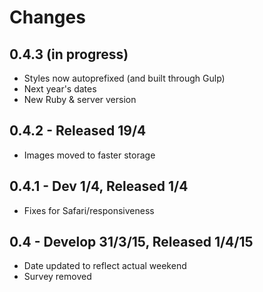 # Changes

## 0.4.3 (in progress)

- Styles now autoprefixed (and built through Gulp)
- Next year's dates
- New Ruby & server version

## 0.4.2 - Released 19/4

- Images moved to faster storage

## 0.4.1 - Dev 1/4, Released 1/4

- Fixes for Safari/responsiveness

## 0.4 - Develop 31/3/15, Released 1/4/15

- Date updated to reflect actual weekend
- Survey removed